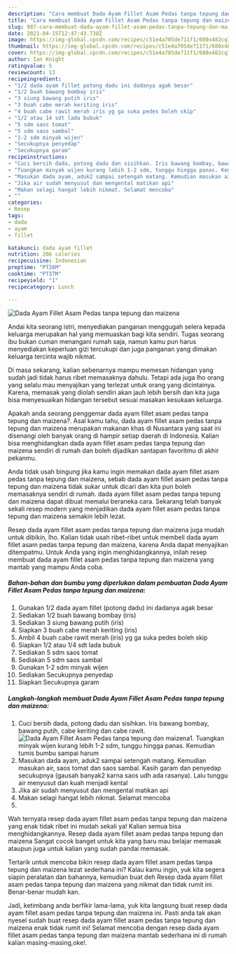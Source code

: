 ```yaml
---
description: "Cara membuat Dada Ayam Fillet Asam Pedas tanpa tepung dan maizena Sederhana dan Mudah Dibuat"
title: "Cara membuat Dada Ayam Fillet Asam Pedas tanpa tepung dan maizena Sederhana dan Mudah Dibuat"
slug: 987-cara-membuat-dada-ayam-fillet-asam-pedas-tanpa-tepung-dan-maizena-sederhana-dan-mudah-dibuat
date: 2021-04-15T12:47:43.738Z
image: https://img-global.cpcdn.com/recipes/c51e4a705de711f1/680x482cq70/dada-ayam-fillet-asam-pedas-tanpa-tepung-dan-maizena-foto-resep-utama.jpg
thumbnail: https://img-global.cpcdn.com/recipes/c51e4a705de711f1/680x482cq70/dada-ayam-fillet-asam-pedas-tanpa-tepung-dan-maizena-foto-resep-utama.jpg
cover: https://img-global.cpcdn.com/recipes/c51e4a705de711f1/680x482cq70/dada-ayam-fillet-asam-pedas-tanpa-tepung-dan-maizena-foto-resep-utama.jpg
author: Ian Knight
ratingvalue: 5
reviewcount: 13
recipeingredient:
- "1/2 dada ayam fillet potong dadu ini dadanya agak besar"
- "1/2 buah bawang bombay iris"
- "3 siung bawang putih iris"
- "3 buah cabe merah keriting iris"
- "4 buah cabe rawit merah iris yg ga suka pedes boleh skip"
- "1/2 atau 14 sdt lada bubuk"
- "5 sdm saos tomat"
- "5 sdm saos sambal"
- "1-2 sdm minyak wijen"
- "Secukupnya penyedap"
- "Secukupnya garam"
recipeinstructions:
- "Cuci bersih dada, potong dadu dan sisihkan. Iris bawang bombay, bawang putih, cabe keriting dan cabe rawit."
- "Tuangkan minyak wijen kurang lebih 1-2 sdm, tunggu hingga panas. Kemudian tumis bumbu sampai harum"
- "Masukan dada ayam, aduk2 sampai setengah matang. Kemudian masukan air, saos tomat dan saos sambal. Kasih garam dan penyedap secukupnya (gausah banyak2 karna saos udh ada rasanya). Lalu tunggu air menyusut dan kuah menjadi kental"
- "Jika air sudah menyusut dan mengental matikan api"
- "Makan selagi hangat lebih nikmat. Selamat mencoba"
- ""
categories:
- Resep
tags:
- dada
- ayam
- fillet

katakunci: dada ayam fillet 
nutrition: 266 calories
recipecuisine: Indonesian
preptime: "PT26M"
cooktime: "PT37M"
recipeyield: "1"
recipecategory: Lunch

---
```



![Dada Ayam Fillet Asam Pedas tanpa tepung dan maizena](https://img-global.cpcdn.com/recipes/c51e4a705de711f1/680x482cq70/dada-ayam-fillet-asam-pedas-tanpa-tepung-dan-maizena-foto-resep-utama.jpg)

Andai kita seorang istri, menyediakan panganan menggugah selera kepada keluarga merupakan hal yang memuaskan bagi kita sendiri. Tugas seorang ibu bukan cuman menangani rumah saja, namun kamu pun harus menyediakan keperluan gizi tercukupi dan juga panganan yang dimakan keluarga tercinta wajib nikmat.

Di masa  sekarang, kalian sebenarnya mampu memesan hidangan yang sudah jadi tidak harus ribet memasaknya dahulu. Tetapi ada juga lho orang yang selalu mau menyajikan yang terlezat untuk orang yang dicintainya. Karena, memasak yang diolah sendiri akan jauh lebih bersih dan kita juga bisa menyesuaikan hidangan tersebut sesuai masakan kesukaan keluarga. 



Apakah anda seorang penggemar dada ayam fillet asam pedas tanpa tepung dan maizena?. Asal kamu tahu, dada ayam fillet asam pedas tanpa tepung dan maizena merupakan makanan khas di Nusantara yang saat ini disenangi oleh banyak orang di hampir setiap daerah di Indonesia. Kalian bisa menghidangkan dada ayam fillet asam pedas tanpa tepung dan maizena sendiri di rumah dan boleh dijadikan santapan favoritmu di akhir pekanmu.

Anda tidak usah bingung jika kamu ingin memakan dada ayam fillet asam pedas tanpa tepung dan maizena, sebab dada ayam fillet asam pedas tanpa tepung dan maizena tidak sukar untuk dicari dan kita pun boleh memasaknya sendiri di rumah. dada ayam fillet asam pedas tanpa tepung dan maizena dapat dibuat memalui beraneka cara. Sekarang telah banyak sekali resep modern yang menjadikan dada ayam fillet asam pedas tanpa tepung dan maizena semakin lebih lezat.

Resep dada ayam fillet asam pedas tanpa tepung dan maizena juga mudah untuk dibikin, lho. Kalian tidak usah ribet-ribet untuk membeli dada ayam fillet asam pedas tanpa tepung dan maizena, karena Anda dapat menyajikan ditempatmu. Untuk Anda yang ingin menghidangkannya, inilah resep membuat dada ayam fillet asam pedas tanpa tepung dan maizena yang mantab yang mampu Anda coba.

<!--inarticleads1-->

##### Bahan-bahan dan bumbu yang diperlukan dalam pembuatan Dada Ayam Fillet Asam Pedas tanpa tepung dan maizena:

1. Gunakan 1/2 dada ayam fillet (potong dadu) ini dadanya agak besar
1. Sediakan 1/2 buah bawang bombay (iris)
1. Sediakan 3 siung bawang putih (iris)
1. Siapkan 3 buah cabe merah keriting (iris)
1. Ambil 4 buah cabe rawit merah (iris) yg ga suka pedes boleh skip
1. Siapkan 1/2 atau 1/4 sdt lada bubuk
1. Sediakan 5 sdm saos tomat
1. Sediakan 5 sdm saos sambal
1. Gunakan 1-2 sdm minyak wijen
1. Sediakan Secukupnya penyedap
1. Siapkan Secukupnya garam




<!--inarticleads2-->

##### Langkah-langkah membuat Dada Ayam Fillet Asam Pedas tanpa tepung dan maizena:

1. Cuci bersih dada, potong dadu dan sisihkan. Iris bawang bombay, bawang putih, cabe keriting dan cabe rawit.
<img src="https://img-global.cpcdn.com/steps/e20fe399b12b506f/160x128cq70/dada-ayam-fillet-asam-pedas-tanpa-tepung-dan-maizena-langkah-memasak-1-foto.jpg" alt="Dada Ayam Fillet Asam Pedas tanpa tepung dan maizena">1. Tuangkan minyak wijen kurang lebih 1-2 sdm, tunggu hingga panas. Kemudian tumis bumbu sampai harum
1. Masukan dada ayam, aduk2 sampai setengah matang. Kemudian masukan air, saos tomat dan saos sambal. Kasih garam dan penyedap secukupnya (gausah banyak2 karna saos udh ada rasanya). Lalu tunggu air menyusut dan kuah menjadi kental
1. Jika air sudah menyusut dan mengental matikan api
1. Makan selagi hangat lebih nikmat. Selamat mencoba
1. 




Wah ternyata resep dada ayam fillet asam pedas tanpa tepung dan maizena yang enak tidak ribet ini mudah sekali ya! Kalian semua bisa menghidangkannya. Resep dada ayam fillet asam pedas tanpa tepung dan maizena Sangat cocok banget untuk kita yang baru mau belajar memasak ataupun juga untuk kalian yang sudah pandai memasak.

Tertarik untuk mencoba bikin resep dada ayam fillet asam pedas tanpa tepung dan maizena lezat sederhana ini? Kalau kamu ingin, yuk kita segera siapin peralatan dan bahannya, kemudian buat deh Resep dada ayam fillet asam pedas tanpa tepung dan maizena yang nikmat dan tidak rumit ini. Benar-benar mudah kan. 

Jadi, ketimbang anda berfikir lama-lama, yuk kita langsung buat resep dada ayam fillet asam pedas tanpa tepung dan maizena ini. Pasti anda tak akan nyesel sudah buat resep dada ayam fillet asam pedas tanpa tepung dan maizena enak tidak rumit ini! Selamat mencoba dengan resep dada ayam fillet asam pedas tanpa tepung dan maizena mantab sederhana ini di rumah kalian masing-masing,oke!.

